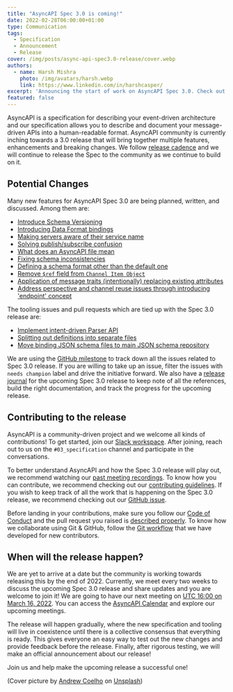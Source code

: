 ```yaml
---
title: "AsyncAPI Spec 3.0 is coming!"
date: 2022-02-28T06:00:00+01:00
type: Communication
tags:
  - Specification
  - Announcement
  - Release
cover: /img/posts/async-api-spec3.0-release/cover.webp
authors:
  - name: Harsh Mishra
    photo: /img/avatars/harsh.webp
    link: https://www.linkedin.com/in/harshcasper/
excerpt: 'Announcing the start of work on AsyncAPI Spec 3.0. Check out all the potential new features coming to AsyncAPI 3.0 and how you can get involved!'
featured: false
---
```


AsyncAPI is a specification for describing your event-driven architecture and our specification allows you to describe and document your message-driven APIs into a human-readable format. AsyncAPI community is currently inching towards a 3.0 release that will bring together multiple features, enhancements and breaking changes. We follow [release cadence](https://github.com/asyncapi/spec/blob/master/RELEASE_PROCESS.md#release-cadence) and we will continue to release the Spec to the community as we continue to build on it.

## Potential Changes

Many new features for AsyncAPI Spec 3.0 are being planned, written, and discussed. Among them are:

-   [Introduce Schema Versioning](https://github.com/asyncapi/spec/issues/697)
-   [Introducing Data Format bindings](https://github.com/asyncapi/spec/issues/694)
-   [Making servers aware of their service name](https://github.com/asyncapi/spec/issues/654)
-   [Solving publish/subscribe confusion](https://github.com/asyncapi/spec/issues/618) 
-   [What does an AsyncAPI file mean](https://github.com/asyncapi/spec/issues/628)
-   [Fixing schema inconsistencies](https://github.com/asyncapi/spec/issues/583)
-   [Defining a schema format other than the default one](https://github.com/asyncapi/spec/issues/622)
-   [Remove `$ref` field from `Channel Item Object`](https://github.com/asyncapi/spec/issues/699) 
-   [Application of message traits (intentionally) replacing existing attributes](https://github.com/asyncapi/spec/issues/505)
-   [Address perspective and channel reuse issues through introducing 'endpoint' concept](https://github.com/asyncapi/spec/issues/599)

The tooling issues and pull requests which are tied up with the Spec 3.0 release are:

-   [Implement intent-driven Parser API](https://github.com/asyncapi/parser-js/issues/401)
-   [Splitting out definitions into separate files](https://github.com/asyncapi/spec-json-schemas/issues/127)
-   [Move binding JSON schema files to main JSON schema repository](https://github.com/asyncapi/bindings/issues/113)

We are using the [GitHub milestone](https://github.com/asyncapi/spec/milestone/18) to track down all the issues related to Spec 3.0 release. If you are willing to take up an issue, filter the issues with `needs champion` label and drive the initiative forward. We also have a [release journal](https://github.com/asyncapi/community/issues/163) for the upcoming Spec 3.0 release to keep note of all the references, build the right documentation, and track the progress for the upcoming release.

## Contributing to the release

AsyncAPI is a community-driven project and we welcome all kinds of contributions! To get started, join our [Slack workspace](http://asyncapi.com/slack-invite). After joining, reach out to us on the `#03_specification` channel and participate in the conversations.

To better understand AsyncAPI and how the Spec 3.0 release will play out, we recommend watching our [past meeting recordings](https://www.youtube.com/watch?v=CLNgLB4-UnA&list=PLbi1gRlP7pihClJY-kXuTRRJ8n1awb0VV). To know how you can contribute, we recommend checking out our [contributing guidelines](https://github.com/asyncapi/spec/blob/master/CONTRIBUTING.md). If you wish to keep track of all the work that is happening on the Spec 3.0 release, we recommend checking out our [GitHub issue](https://github.com/asyncapi/spec/issues/691).

Before landing in your contributions, make sure you follow our [Code of Conduct](https://github.com/asyncapi/.github/blob/master/CODE_OF_CONDUCT.md) and the pull request you raised is [described properly](https://github.com/asyncapi/.github/blob/master/CONTRIBUTING.md#conventional-commits). To know how we collaborate using Git & GitHub, follow the [Git workflow](https://github.com/asyncapi/.github/blob/master/git-workflow.md) that we have developed for new contributors.

## When will the release happen?

We are yet to arrive at a date but the community is working towards releasing this by the end of 2022. Currently, we meet every two weeks to discuss the upcoming Spec 3.0 release and share updates and you are welcome to join it! We are going to have our next meeting on [UTC 16:00 on March 16, 2022](https://github.com/asyncapi/community/issues/270). You can access the [AsyncAPI Calendar](https://calendar.google.com/calendar/u/0/embed?src=tbrbfq4de5bcngt8okvev4lstk@group.calendar.google.com) and explore our upcoming meetings.

The release will happen gradually, where the new specification and tooling will live in coexistence until there is a collective consensus that everything is ready. This gives everyone an easy way to test out the new changes and provide feedback before the release. Finally, after rigorous testing, we will make an official announcement about our release!

Join us and help make the upcoming release a successful one!

(Cover picture by [Andrew Coelho](https://unsplash.com/@andrewcoelho) on [Unsplash](https://unsplash.com/))
